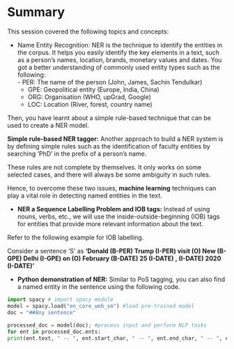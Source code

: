 # Summary

This session covered the following topics and concepts:

-   Name Entity Recognition: NER is the technique to identify the entities in the corpus. It helps you easily identify the key elements in a text, such as a person’s names, location, brands, monetary values and dates. You got a better understanding of commonly used entity types such as the following:  
    - PER: The name of the person (John, James, Sachin Tendulkar)  
    - GPE: Geopolitical entity (Europe, India, China)  
    - ORG: Organisation (WHO, upGrad, Google)  
    - LOC: Location (River, forest, country name)

Then, you have learnt about a simple rule-based technique that can be used to create a NER model.

**Simple rule-based NER tagger:** Another approach to build a NER system is by defining simple rules such as the identification of faculty entities by searching ‘PhD’ in the prefix of a person’s name.

These rules are not complete by themselves. It only works on some selected cases, and there will always be some ambiguity in such rules. 

Hence, to overcome these two issues, **machine learning** techniques can play a vital role in detecting named entities in the text.

-   **NER a Sequence Labelling Problem and IOB tags:** Instead of using nouns, verbs, etc., we will use the inside-outside-beginning (IOB) tags for entities that provide more relevant information about the text.

Refer to the following example for IOB labelling.

Consider a sentence ‘S’ as **‘Donald (B-PER) Trump (I-PER) visit (O) New (B-GPE) Delhi (I-GPE) on (O) February (B-DATE) 25 (I-DATE) , (I-DATE) 2020 (I-DATE)’**

-   **Python demonstration of NER:** Similar to PoS tagging, you can also find a named entity in the sentence using the following code.

```python
import spacy # import spacy module
model = spacy.load("en_core_web_sm") #load pre-trained model
doc = "##Any sentence"
 
processed_doc = model(doc); #process input and perform NLP tasks
for ent in processed_doc.ents:
print(ent.text, " -- ", ent.start_char, " -- ", ent.end_char, " -- ", ent.label_)
```

